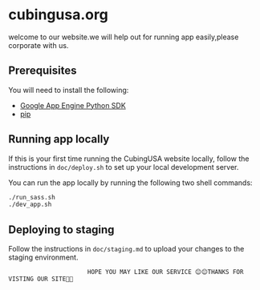 # cubingusa.org
welcome to our website.we will help out for running app easily,please corporate with us. 
## Prerequisites

You will need to install the following:
* [Google App Engine Python SDK](https://cloud.google.com/appengine/docs/flexible/python/download)
* [pip](https://pip.pypa.io/en/stable/)

## Running app locally

If this is your first time running the CubingUSA website locally, follow the instructions in `doc/deploy.sh` to set up your local development server.

You can run the app locally by running the following two shell commands:
```sh
./run_sass.sh
./dev_app.sh
```

## Deploying to staging

Follow the instructions in `doc/staging.md` to upload your changes to the staging environment.

                          HOPE YOU MAY LIKE OUR SERVICE 😊😊THANKS FOR VISTING OUR SITE💖💖
                                

